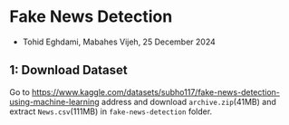 # Fake News Detection

- Tohid Eghdami, Mabahes Vijeh, 25 December 2024

## 1: Download Dataset

Go to <https://www.kaggle.com/datasets/subho117/fake-news-detection-using-machine-learning> address and download `archive.zip`(41MB) and extract `News.csv`(111MB) in `fake-news-detection` folder.
